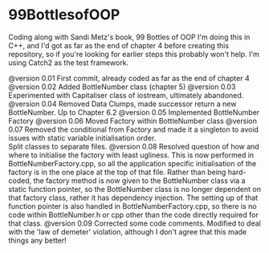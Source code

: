 # 99BottlesofOOP
Coding along with Sandi Metz's book, 99 Bottles of OOP
I'm doing this in C++, and I'd got as far as the end of chapter 4 before creating this repository, so if you're looking for earlier steps this probably won't help.  I'm using Catch2 as the test framework.

@version 0.01 First commit, already coded as far as the end of chapter 4
@version 0.02 Added BottleNumber class (chapter 5)
@version 0.03 Experimented with Capitaliser class of iostream, ultimately abandoned.
@version 0.04 Removed Data Clumps, made successor return a new BottleNumber.  Up to Chapter 6.2
@version 0.05 Implemented BottleNumber Factory
@version 0.06 Moved Factory within BottleNumber class
@version 0.07 Removed the conditional from Factory and made it a singleton to avoid issues with static variable initialisation order.  
Split classes to separate files. 
@version 0.08 Resolved question of how and where to initialise the factory with least ugliness.  This is now performed in BottleNumberFactory.cpp,
so all the application specific initialisation of the factory is in the one place at the top of that file.  Rather than being hard-coded, the factory method 
is now given to the BottleNumber class via a static function pointer, so the BottleNumber class is no longer dependent on that factory class, rather it has 
dependency injection.  The setting up of that function pointer is also handled in BottleNumberFactory.cpp, so there is no code within BottleNumber.h or cpp
other than the code directly required for that class. 
@version 0.09 Corrected some code comments. Modified to deal with the 'law of demeter' violation, although I don't agree that this made things any better!

